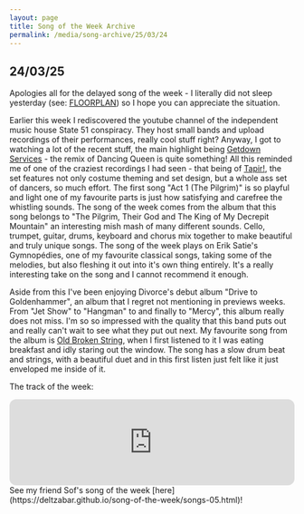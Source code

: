 ```yaml
---
layout: page
title: Song of the Week Archive
permalink: /media/song-archive/25/03/24
---
```


## 24/03/25

Apologies all for the delayed song of the week - I literally did not sleep yesterday (see: [FLOORPLAN](https://devpost.com/software/floorplan)) so I hope you can appreciate the situation.

Earlier this week I rediscovered the youtube channel of the independent music house State 51 conspiracy. They host small bands and upload recordings of their performances, really cool stuff right? Anyway, I got to watching a lot of the recent stuff, the main highlight being [Getdown Services](https://youtu.be/6HwclLOAe5Y?si=kODPtXeOXtH5pIFi) - the remix of Dancing Queen is quite something! All this reminded me of one of the craziest recordings I had seen - that being of [Tapir!](https://youtu.be/6cNaMVvBrXA?si=cTqwmglQ3sz2Dml6), the set features not only costume theming and set design, but a whole ass set of dancers, so much effort. The first song "Act 1 (The Pilgrim)" is so playful and light one of my favourite parts is just how satisfying and carefree the whistling sounds. The song of the week comes from the album that this song belongs to "The Pilgrim, Their God and The King of My Decrepit Mountain" an interesting mish mash of many different sounds. Cello, trumpet, guitar, drums, keyboard and chorus mix together to make beautiful and truly unique songs. The song of the week plays on Erik Satie's Gymnopédies, one of my favourite classical songs, taking some of the melodies, but also fleshing it out into it's own thing entirely. It's a really interesting take on the song and I cannot recommend it enough.

Aside from this I've been enjoying Divorce's debut album "Drive to Goldenhammer", an album that I regret not mentioning in previews weeks. From "Jet Show" to "Hangman" to and finally to "Mercy", this album really does not miss. I'm so so impressed with the quality that this band puts out and really can't wait to see what they put out next. My favourite song from the album is [Old Broken String](https://open.spotify.com/track/106QxLbImPeGaatF3TecJf?si=1ac9d5f87ec840ff), when I first listened to it I was eating breakfast and idly staring out the window. The song has a slow drum beat and strings, with a beautiful duet and in this first listen just felt like it just enveloped me inside of it.

The track of the week:

<iframe style="border-radius:12px" src="https://open.spotify.com/embed/track/2nG9BddUCV1MsPnmQ5U00f?utm_source=generator" width="100%" height="152" frameBorder="0" allowfullscreen="" allow="autoplay; clipboard-write; encrypted-media; fullscreen; picture-in-picture" loading="lazy"></iframe>

<br>
See my friend Sof's song of the week [here](https://deltzabar.github.io/song-of-the-week/songs-05.html)!
